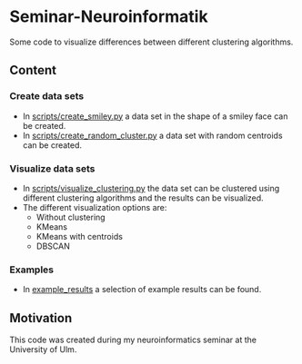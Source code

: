 # Seminar-Neuroinformatik

Some code to visualize differences between different clustering algorithms.

## Content

### Create data sets

* In [scripts/create_smiley.py](./scripts/create_smiley.py) a data set in the shape of a smiley face can be created.
* In [scripts/create_random_cluster.py](./scripts/create_random_cluster.py) a data set with random centroids can be
  created.

### Visualize data sets

* In [scripts/visualize_clustering.py](./scripts/visualize_clustering.py) the data set can be clustered using different
  clustering algorithms and the results can be visualized.
* The different visualization options are:
    * Without clustering
    * KMeans
    * KMeans with centroids
    * DBSCAN

### Examples

* In [example_results](./example_results) a selection of example results can be found.

## Motivation

This code was created during my neuroinformatics seminar at the University of Ulm.
